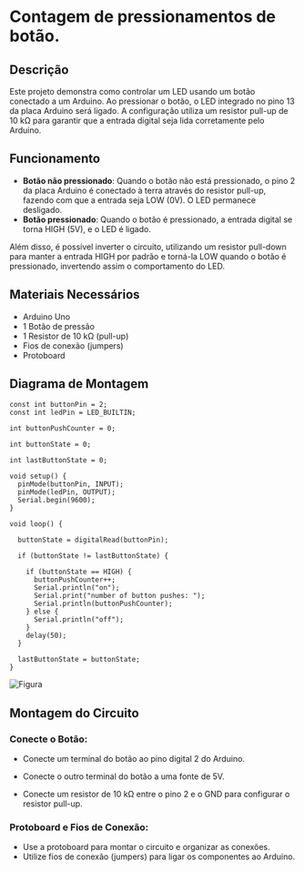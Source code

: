 # Contagem de pressionamentos de botão.


## Descrição


Este projeto demonstra como controlar um LED usando um botão conectado a um Arduino. Ao pressionar o botão, o LED integrado no pino 13 da placa Arduino será ligado. A configuração utiliza um resistor pull-up de 10 kΩ para garantir que a entrada digital seja lida corretamente pelo Arduino.

## Funcionamento


+ **Botão não pressionado**: Quando o botão não está pressionado, o pino 2 da placa Arduino é conectado à terra através do resistor pull-up, fazendo com que a entrada seja LOW (0V). O LED permanece desligado.
+ **Botão pressionado**: Quando o botão é pressionado, a entrada digital se torna HIGH (5V), e o LED é ligado.


Além disso, é possível inverter o circuito, utilizando um resistor pull-down para manter a entrada HIGH por padrão e torná-la LOW quando o botão é pressionado, invertendo assim o comportamento do LED.

## Materiais Necessários
+ Arduino Uno
+ 1 Botão de pressão
+ 1 Resistor de 10 kΩ (pull-up)
+ Fios de conexão (jumpers)
+ Protoboard
## Diagrama de Montagem

```
const int buttonPin = 2;
const int ledPin = LED_BUILTIN;

int buttonPushCounter = 0;

int buttonState = 0;

int lastButtonState = 0;

void setup() {
  pinMode(buttonPin, INPUT);
  pinMode(ledPin, OUTPUT);
  Serial.begin(9600);
}

void loop() {
 
  buttonState = digitalRead(buttonPin);

  if (buttonState != lastButtonState) {
  
    if (buttonState == HIGH) {
      buttonPushCounter++;
      Serial.println("on");
      Serial.print("number of button pushes: ");
      Serial.println(buttonPushCounter);
    } else {
      Serial.println("off");
    }
    delay(50);
  }
  
  lastButtonState = buttonState;
}
```

![Figura](https://github.com/user-attachments/assets/97785591-5a9c-4034-b3de-900e08e79e9a)


## Montagem do Circuito
### Conecte o Botão:

+ Conecte um terminal do botão ao pino digital 2 do Arduino.

+ Conecte o outro terminal do botão a uma fonte de 5V.

+ Conecte um resistor de 10 kΩ entre o pino 2 e o GND para configurar o resistor pull-up.

### Protoboard e Fios de Conexão:


+ Use a protoboard para montar o circuito e organizar as conexões.
+ Utilize fios de conexão (jumpers) para ligar os componentes ao Arduino.

